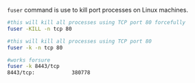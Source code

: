 `fuser` command is use to kill port processes on Linux machines.

```bash
#this will kill all processes using TCP port 80 forcefully
fuser -KILL -n tcp 80 

#this will kill all processes using TCP port 80
fuser -k -n tcp 80

#works forsure
fuser -k 8443/tcp
8443/tcp:            380778

```